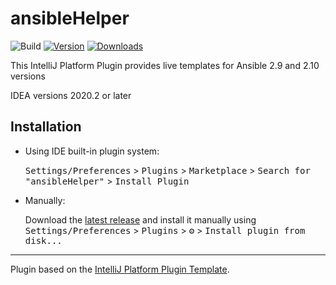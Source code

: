 # ansibleHelper

![Build](https://github.com/mutl3y/ansibleHelper/workflows/Build/badge.svg)
[![Version](https://img.shields.io/jetbrains/plugin/v/PLUGIN_ID.svg)](https://plugins.jetbrains.com/plugin/15877)
[![Downloads](https://img.shields.io/jetbrains/plugin/d/PLUGIN_ID.svg)](https://plugins.jetbrains.com/plugin/15877)

<!-- Plugin description -->
This IntelliJ Platform Plugin provides live templates for Ansible 2.9 and 2.10 versions

IDEA versions 2020.2 or later

<!-- Plugin description end -->

## Installation

- Using IDE built-in plugin system:
  
  <kbd>Settings/Preferences</kbd> > <kbd>Plugins</kbd> > <kbd>Marketplace</kbd> > <kbd>Search for "ansibleHelper"</kbd> >
  <kbd>Install Plugin</kbd>
  
- Manually:

  Download the [latest release](https://github.com/mutl3y/ansibleHelper/releases/latest) and install it manually using
  <kbd>Settings/Preferences</kbd> > <kbd>Plugins</kbd> > <kbd>⚙️</kbd> > <kbd>Install plugin from disk...</kbd>
  
---
Plugin based on the [IntelliJ Platform Plugin Template][template].

[template]: https://github.com/JetBrains/intellij-platform-plugin-template
